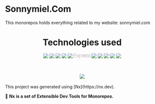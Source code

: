 # Sonnymiel.Com
This monorepos holds everything related to my website: sonnymiel.com


<div align="center">
  <h1 align="center">Technologies used</h1>
  <img width="55" src="https://raw.githubusercontent.com/gilbarbara/logos/master/logos/javascript.svg"/>
  <img width="55" src="https://raw.githubusercontent.com/gilbarbara/logos/master/logos/typescript-icon.svg"/>
  <img width="55" src="https://raw.githubusercontent.com/gilbarbara/logos/master/logos/jest.svg"/>
  <img width="55" src="https://raw.githubusercontent.com/gilbarbara/logos/master/logos/prettier.svg"/>
  <img width="55" src="https://raw.githubusercontent.com/gilbarbara/logos/master/logos/eslint.svg"/>
  <img width="55" src="https://raw.githubusercontent.com/gilbarbara/logos/master/logos/express.svg"/>
  <img width="55" src="https://raw.githubusercontent.com/gilbarbara/logos/master/logos/react.svg"/>
  <img width="55" src="https://raw.githubusercontent.com/gilbarbara/logos/master/logos/redux.svg"/>
  <img width="55" src="https://raw.githubusercontent.com/gilbarbara/logos/master/logos/react-router.svg"/>
  <img width="55" src="https://raw.githubusercontent.com/gilbarbara/logos/master/logos/gatsby.svg"/>
  <img width="55" src="https://raw.githubusercontent.com/gilbarbara/logos/master/logos/node-sass.svg"/>
</div>
<br/>
<br/>

<p align="center"><img src="https://raw.githubusercontent.com/nrwl/nx/master/images/nx-logo.png" width="450"></p>
This project was generated using [Nx](https://nx.dev).

🔎 **Nx is a set of Extensible Dev Tools for Monorepos.**

